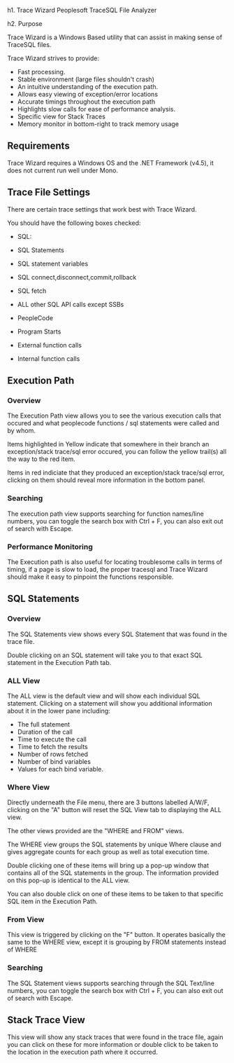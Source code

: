 h1. Trace Wizard
Peoplesoft TraceSQL File Analyzer

h2. Purpose

Trace Wizard is a Windows Based utility that can assist in making sense of TraceSQL files. 

Trace Wizard strives to provide:

* Fast processing.
* Stable environment (large files shouldn't crash)
* An intuitive understanding of the execution path.
 * Allows easy viewing of exception/error locations
 * Accurate timings throughout the execution path
 * Highlights slow calls for ease of performance analysis.
* Specific view for Stack Traces
* Memory monitor in bottom-right to track memory usage

## Requirements

Trace Wizard requires a Windows OS and the .NET Framework (v4.5), it does not current run well under Mono.

## Trace File Settings

There are certain trace settings that work best with Trace Wizard.

You should have the following boxes checked:

* SQL:
 * SQL Statements
 * SQL statement variables
 * SQL connect,disconnect,commit,rollback
 * SQL fetch
 * ALL other SQL API calls except SSBs

* PeopleCode
 * Program Starts
 * External function calls
 * Internal function calls

## Execution Path

### Overview

The Execution Path view allows you to see the various execution calls that occured and what peoplecode functions / sql statements were called and by whom.

Items highlighted in Yellow indicate that somewhere in their branch an exception/stack trace/sql error occured, you can follow the yellow trail(s) all the way to the red item.

Items in red indiciate that they produced an exception/stack trace/sql error, clicking on them should reveal more information in the bottom panel.

### Searching

The execution path view supports searching for function names/line numbers, you can toggle the search box with Ctrl + F, you can also exit out of search with Escape.

### Performance Monitoring

The Execution path is also useful for locating troublesome calls in terms of timing, if a page is slow to load, the proper tracesql and Trace Wizard should make it easy to pinpoint the functions responsible.

## SQL Statements

### Overview

The SQL Statements view shows every SQL Statement that was found in the trace file.

Double clicking on an SQL statement will take you to that exact SQL statement in the Execution Path tab.

### ALL View

The ALL view is the default view and will show each individual SQL statement. Clicking on a statement will show you additional information about it in the lower pane including:

* The full statement
* Duration of the call
* Time to execute the call
* Time to fetch the results
* Number of rows fetched
* Number of bind variables
* Values for each bind variable.

### Where View

Directly underneath the File menu, there are 3 buttons labelled A/W/F, clicking on the "A" button will reset the SQL View tab to displaying the ALL view.

The other views provided are the "WHERE and FROM" views.

The WHERE view groups the SQL statements by unique Where clause and gives aggregate counts for each group as well as total execution time.

Double clicking one of these items will bring up a pop-up window that contains all of the SQL statements in the group. The information provided on this pop-up is identical to the ALL view.

You can also double click on one of these items to be taken to that specific SQL item in the Execution Path.

### From View

This view is triggered by clicking on the "F" button. It operates basically the same to the WHERE view, except it is grouping by FROM statements instead of WHERE

### Searching

The SQL Statement views supports searching through the SQL Text/line numbers, you can toggle the search box with Ctrl + F, you can also exit out of search with Escape.

## Stack Trace View

This view will show any stack traces that were found in the trace file, again you can click on these for more information or double click to be taken to the location in the execution path where it occurred.

